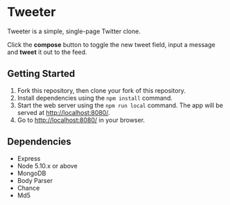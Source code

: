 # Tweeter

Tweeter is a simple, single-page Twitter clone.

Click the **compose** button to toggle the new tweet field, input a message and __tweet__ it out to the feed.


## Getting Started

1. Fork this repository, then clone your fork of this repository.
2. Install dependencies using the `npm install` command.
3. Start the web server using the `npm run local` command. The app will be served at <http://localhost:8080/>.
4. Go to <http://localhost:8080/> in your browser.

## Dependencies

- Express
- Node 5.10.x or above
- MongoDB
- Body Parser 
- Chance 
- Md5 



